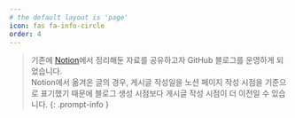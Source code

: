 ```yaml
---
# the default layout is 'page'
icon: fas fa-info-circle
order: 4
---
```


> 기존에 [Notion](https://osmin.notion.site/d6f42ee4cfce46d9977902dac65691d8?v=289cb260d89d4d3d8cdfe7786c840657&pvs=4)에서 정리해둔 자료를 공유하고자 GitHub 블로그를 운영하게 되었습니다.  
> Notion에서 옮겨온 글의 경우, 게시글 작성일을 노션 페이지 작성 시점을 기준으로 표기했기 때문에
> 블로그 생성 시점보다 게시글 작성 시점이 더 이전일 수 있습니다.
{: .prompt-info }
